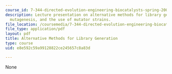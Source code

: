 ```yaml
---
course_id: 7-344-directed-evolution-engineering-biocatalysts-spring-2008
description: Lecture presentation on alternative methods for library generation, chemical
  mutagenesis, and the use of mutator strains.
file_location: /coursemedia/7-344-directed-evolution-engineering-biocatalysts-spring-2008/e8e592c59a99128822ce245657c8a83d_ses4_slides.pdf
file_type: application/pdf
layout: pdf
title: Alternative Methods for Library Generation
type: course
uid: e8e592c59a99128822ce245657c8a83d

---
```

None